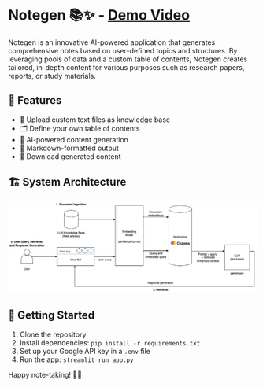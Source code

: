 # Notegen 📚✨ - [Demo Video](https://www.youtube.com/watch?v=k_jEBhGScaA&feature=youtu.be&themeRefresh=1)

Notegen is an innovative AI-powered application that generates comprehensive notes based on user-defined topics and structures. By leveraging pools of data and a custom table of contents, Notegen creates tailored, in-depth content for various purposes such as research papers, reports, or study materials.

## 🚀 Features

- 📄 Upload custom text files as knowledge base
- 🗂️ Define your own table of contents
- 🤖 AI-powered content generation
- 📝 Markdown-formatted output
- 💾 Download generated content

## 🏗️ System Architecture
![System Architecture](notegenSystemArchitecture.png)

## 🚦 Getting Started

1. Clone the repository
2. Install dependencies: `pip install -r requirements.txt`
3. Set up your Google API key in a `.env` file
4. Run the app: `streamlit run app.py`

Happy note-taking! 📝🎉
